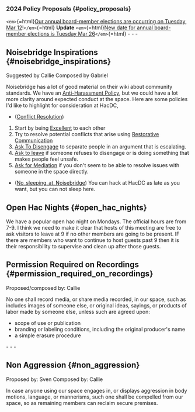 ### 2024 Policy Proposals {#policy_proposals}

`<em>`{=html}[Our annual board-member elections are occurring on
Tuesday, Mar
12](https://www.meetup.com/hac-dc/events/vhhpbtygcfbqb/)!`</em>`{=html}
**Update** `<em>`{=html}[New date for annual board-member elections is
Tuesday Mar
26](https://www.meetup.com/hac-dc/events/299761507/)`</em>`{=html} - - -

## Noisebridge Inspirations {#noisebridge_inspirations}

Suggested by Callie Composed by Gabriel

Noisebridge has a lot of good material on their wiki about community
standards. We have an [Anti-Harassment
Policy](Anti-Harassment_Policy), but we could have a lot more
clarity around expected conduct at the space. Here are some policies I'd
like to highlight for consideration at HacDC,

-   ([Conflict
    Resolution](https://www.noisebridge.net/wiki/Conflict_Resolution))

1.  Start by being
    [Excellent](https://www.noisebridge.net/wiki/Excellence) to each
    other
2.  Try to resolve potential conflicts that arise using [Restorative
    Communication](https://www.noisebridge.net/wiki/Restorative_Communication)
3.  [Ask To
    Disengage](https://www.noisebridge.net/wiki/Ask_To_Disengage) to
    separate people in an argument that is escalating.
4.  [Ask to leave](https://www.noisebridge.net/wiki/AskToLeave) if
    someone refuses to disengage or is doing something that makes people
    feel unsafe.
5.  [Ask for Mediation](https://www.noisebridge.net/wiki/Mediation) if
    you don't seem to be able to resolve issues with someone in the
    space directly.

-   ([No_sleeping_at_Noisebridge](https://www.noisebridge.net/wiki/No_sleeping_at_Noisebridge))
    You can hack at HacDC as late as you want, but you can not sleep
    here.

## Open Hac Nights {#open_hac_nights}

We have a popular open hac night on Mondays. The official hours are from
7-9. I think we need to make it clear that hosts of this meeting are
free to ask visitors to leave at 9 if no other members are going to be
present. IF there are members who want to continue to host guests past 9
then it is their responsibility to supervise and clean up after those
guests.

## Permission Required on Recordings {#permission_required_on_recordings}

Proposed/composed by: Callie

No one shall record media, or share media recorded, in our space, such
as includes images of someone else, or original ideas, sayings, or
products of labor made by someone else, unless such are agreed upon:

-   scope of use or publication
-   branding or labeling conditions, including the original producer's
    name
-   a simple erasure procedure

\- - -

## Non Aggression {#non_aggression}

Proposed by: Sven Composed by: Callie

In case anyone using our space engages in, or displays aggression in
body motions, language, or mannerisms, such one shall be compelled from
our space, so as remaining members can reclaim secure premises.
